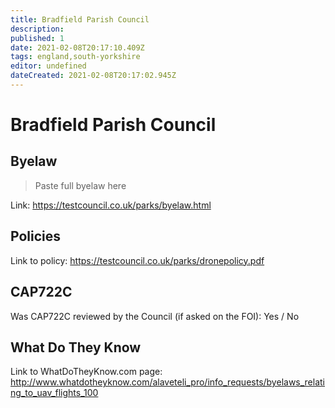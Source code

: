 ```yaml
---
title: Bradfield Parish Council
description:
published: 1
date: 2021-02-08T20:17:10.409Z
tags: england,south-yorkshire
editor: undefined
dateCreated: 2021-02-08T20:17:02.945Z
---
```


# Bradfield Parish Council


## Byelaw
> Paste full byelaw here

Link:
https://testcouncil.co.uk/parks/byelaw.html

## Policies
Link to policy:
https://testcouncil.co.uk/parks/dronepolicy.pdf

## CAP722C

Was CAP722C reviewed by the Council (if asked on the FOI): Yes / No

## What Do They Know

Link to WhatDoTheyKnow.com page:
http://www.whatdotheyknow.com/alaveteli_pro/info_requests/byelaws_relating_to_uav_flights_100

